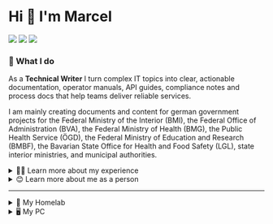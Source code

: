 # Hi 👋 I'm Marcel

[![](https://img.shields.io/badge/Studying-B.Sc._Computer_Science-darkgreen)]() [![](https://img.shields.io/badge/Location-Lake_Constance-blue)]() [![](https://img.shields.io/badge/Household-2%20cats-orange)]()

### 🔭 What I do
As a **Technical Writer** I turn complex IT topics into clear, actionable documentation, operator manuals, API guides, compliance notes and process docs that help teams deliver reliable services.

I am mainly creating documents and content for german government projects for the Federal Ministry of the Interior (BMI), the Federal Office of Administration (BVA), the Federal Ministry of Health (BMG), the Public Health Service (ÖGD), the Federal Ministry of Education and Research (BMBF), the Bavarian State Office for Health and Food Safety (LGL), state interior ministries, and municipal authorities.
<details>
<summary>👨‍💻 Learn more about my experience</summary>

### 💼 Professional Experience
- Several years producing **technical documentation** and maintaining **knowledge bases** (process docs, FAQs, onboarding material).
- Direct involvement in **public-sector projects**, delivering documentation and operator-facing content for federal/state programms.
- Hands-on in **IT administration & operation**, planned and executed server migrations for over 600 employees at once, provided scripting support and runbook automation.
- Practical experience with **self-hosted infrastructure**, especially Proxmox, Docker, Portainer, VPS hosting and troubleshooting containerised services.
- Strong focus on **implementable**, ops-aware docs that reduce onboarding time and prevent production errors.

### 🎓 Education
- Professional degree as a Media Engineer/Technician
- Currently studying **B.Sc. Computer Science (part-time)** while working full time
</details>

<details>
<summary>😊 Learn more about me as a person</summary>

### 🤖 AI Enthusiast
I follow AI research closely and enjoy understanding models inside and out. My main interests are explainability, safe and privacy-aware deployment patterns, LLM behaviour analysis and practical AI applications.
- Member of the small and curated group of "Puzzlers" (community experts, product insiders and alpha/beta-testers) **@ OpenAI**
- Featured four times in the Community Spotlight **@ OpenAI**

### 🐱 Personal
- I've got two cats
- Living near **Lake Constance (Bodensee)**
- Love tinkering with both software and hardware, mostly:
  - self-hosted services
  - my homelab hosted on a mini PC
  - building web applications
  - running different LLMs or diffusion models
  - fixing electronic parts with precision mechanics tools and soldering station
  - mechanical keyboards
- 3D printing everything with my Bambulab P1S
> I try to learn something new every day.
</details>

---

<details>
<summary>🛜 My Homelab</summary>
  
- Intel Alder lake N100
- 16 GB DDR4 RAM
- 512 GB NVMe
</details>
<details>
<summary>🖥️ My PC</summary>
  
- Intel Core i9-14900KF @ 6 GHz
- 128 GB DDR5 RAM @ 5600 MT/s
- NVIDIA RTX 4080 SUPER 16 GB
- Samsung 990 Pro NVMe 6 TB (2 TB + 4 TB)
</details>

